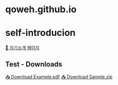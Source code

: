 # qoweh.github.io

# self-introducion
<!--[👤 자기소개 페이지](./introduce.html)-->
[👤 자기소개 페이지](https://qoweh.github.io/introduce2.html)





## Test - Downloads
[📥 Download Example.pdf](./files/example.pdf)
[📥 Download Sample.zip](./files/sample.zip)
